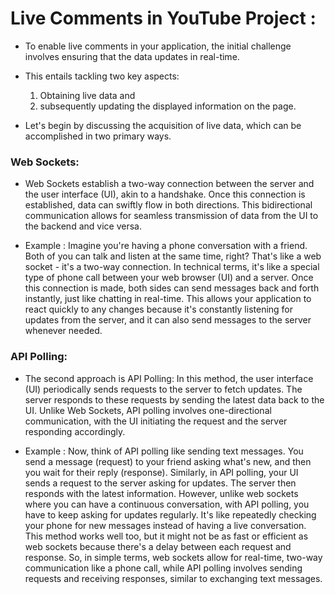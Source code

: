 # Live Comments in YouTube Project :

-   To enable live comments in your application, the initial challenge involves ensuring that the data updates in real-time.

-   This entails tackling two key aspects:
    1. Obtaining live data and
    2. subsequently updating the displayed information on the page.
-   Let's begin by discussing the acquisition of live data, which can be accomplished in two primary ways.

### Web Sockets:

-   Web Sockets establish a two-way connection between the server and the user interface (UI), akin to a handshake. Once this connection is established, data can swiftly flow in both directions. This bidirectional communication allows for seamless transmission of data from the UI to the backend and vice versa.

-   Example :
    Imagine you're having a phone conversation with a friend. Both of you can talk and listen at the same time, right? That's like a web socket - it's a two-way connection.
    In technical terms, it's like a special type of phone call between your web browser (UI) and a server. Once this connection is made, both sides can send messages back and forth instantly, just like chatting in real-time.
    This allows your application to react quickly to any changes because it's constantly listening for updates from the server, and it can also send messages to the server whenever needed.

### API Polling:

-   The second approach is API Polling: In this method, the user interface (UI) periodically sends requests to the server to fetch updates. The server responds to these requests by sending the latest data back to the UI. Unlike Web Sockets, API polling involves one-directional communication, with the UI initiating the request and the server responding accordingly.

-   Example :
    Now, think of API polling like sending text messages. You send a message (request) to your friend asking what's new, and then you wait for their reply (response).
    Similarly, in API polling, your UI sends a request to the server asking for updates. The server then responds with the latest information.
    However, unlike web sockets where you can have a continuous conversation, with API polling, you have to keep asking for updates regularly. It's like repeatedly checking your phone for new messages instead of having a live conversation.
    This method works well too, but it might not be as fast or efficient as web sockets because there's a delay between each request and response.
    So, in simple terms, web sockets allow for real-time, two-way communication like a phone call, while API polling involves sending requests and receiving responses, similar to exchanging text messages.
